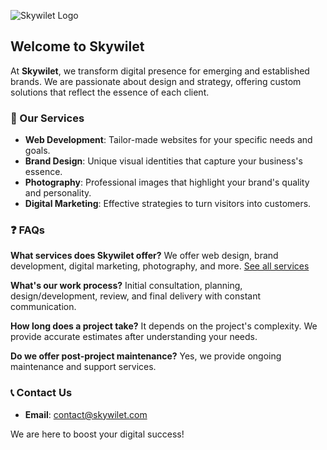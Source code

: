 <p align="center">

![Skywilet Logo](https://www.skywilet.com/brand/light/logo.svg)

</p>

## Welcome to Skywilet

At **Skywilet**, we transform digital presence for emerging and established brands. We are passionate about design and strategy, offering custom solutions that reflect the essence of each client.

### 🌟 Our Services

- **Web Development**: Tailor-made websites for your specific needs and goals.
- **Brand Design**: Unique visual identities that capture your business's essence.
- **Photography**: Professional images that highlight your brand's quality and personality.
- **Digital Marketing**: Effective strategies to turn visitors into customers.

### ❓ FAQs

**What services does Skywilet offer?**
We offer web design, brand development, digital marketing, photography, and more. [See all services](https://www.skywilet.com)

**What's our work process?**
Initial consultation, planning, design/development, review, and final delivery with constant communication.

**How long does a project take?**
It depends on the project's complexity. We provide accurate estimates after understanding your needs.

**Do we offer post-project maintenance?**
Yes, we provide ongoing maintenance and support services.

### 📞 Contact Us

- **Email**: [contact@skywilet.com](mailto:contact@skywilet.com)

We are here to boost your digital success!
